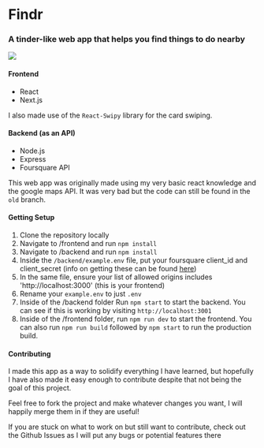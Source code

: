 # Findr

### A tinder-like web app that helps you find things to do nearby

![](https://media.giphy.com/media/KyH7s1LQHM68l7pQMH/giphy.gif)

#### Frontend

- React
- Next.js

I also made use of the `React-Swipy` library for the card swiping.

#### Backend (as an API)

- Node.js
- Express
- Foursquare API

This web app was originally made using my very basic react knowledge and the google maps API. It was very bad but the code can still be found in the `old` branch.

#### Getting Setup

1. Clone the repository locally
2. Navigate to /frontend and run `npm install`
3. Navigate to /backend and run `npm install`
4. Inside the `/backend/example.env` file, put your foursquare client_id and client_secret (info on getting these can be found [here](https://developer.foursquare.com/docs/api))
5. In the same file, ensure your list of allowed origins includes 'http://localhost:3000' (this is your frontend)
6. Rename your `example.env` to just `.env`
7. Inside of the /backend folder Run `npm start` to start the backend. You can see if this is working by visiting `http://localhost:3001`
8. Inside of the /frontend folder, run `npm run dev` to start the frontend. You can also run `npm run build` followed by `npm start` to run the production build.

#### Contributing

I made this app as a way to solidify everything I have learned, but hopefully I have also made it easy enough to contribute despite that not being the goal of this project.

Feel free to fork the project and make whatever changes you want, I will happily merge them in if they are useful!

If you are stuck on what to work on but still want to contribute, check out the Github Issues as I will put any bugs or potential features there
